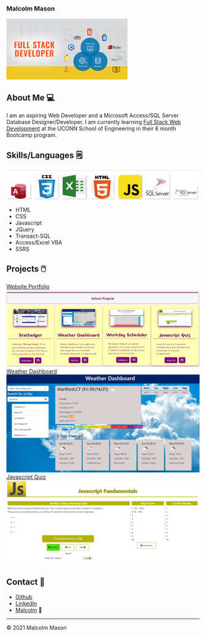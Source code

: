 ### Malcolm Mason

![Header Image](header.jpg)

## About Me 💻

I am an aspiring Web Developer and a Microsoft Access/SQL Server Database Designer/Developer. I am currently learning [Full Stack Web Development](https://bootcamp.uconn.edu/) at the UCONN School of Engineering in their 6 month Bootcamp program.

## Skills/Languages 🗒️
![Skills](skills.jpg)

- HTML
- CSS
- Javascript 
- JQuery
- Transact-SQL
- Access/Excel VBA
- SSRS

## Projects 🖱️
[Website Portfolio](https://malmason.github.io/masonprofile/) ![portfolio](portfolio.JPG)
[Weather Dashboard](https://malmason.github.io/weather-api/) ![portfolio](weather.jpg)
[Javascript Quiz](https://malmason.github.io/javascript-quiz/) ![portfolio](javascript.jpg)


## Contact 📱

- [Github](https://github.com/malmason) 
- [LinkedIn](https://www.linkedin.com/in/malcolm-mason-1491a31b9/) 
- [Malcolm](mailto:malmason66@gmail.com) 📧

---
&copy; 2021 Malcolm Mason
<!--
**malmason/malmason** is a ✨ _special_ ✨ repository because its `README.md` (this file) appears on your GitHub profile.

Here are some ideas to get you started:

- 🔭 I’m currently working on ...
- 🌱 I’m currently learning ...
- 👯 I’m looking to collaborate on ...
- 🤔 I’m looking for help with ...
- 💬 Ask me about ...
- 📫 How to reach me: ...
- 😄 Pronouns: ...
- ⚡ Fun fact: ...
-->
